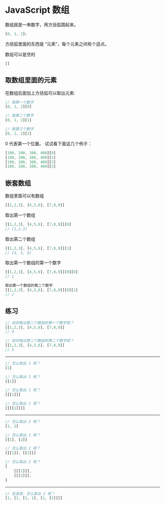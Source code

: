 # JavaScript 数组

数组就是一串数字，用方括弧围起来。

```js
[0, 1, 2];
```

方括弧里面的东西是 “元素”，每个元素之间有个逗点。

数组可以是空的

```js
[]
```

## 取数组里面的元素

在数组后面加上方括弧可以取出元素:

```js
// 取第一个数字
[0, 1, 2][0]

// 取第二个数字
[0, 1, 2][1]

// 取第三个数字
[0, 1, 2][2]
```

0 代表第一个位置。 试试看下面这几个例子：

```js
[100, 200, 300, 400][0]
[100, 200, 300, 400][1]
[100, 200, 300, 400][2]
[100, 200, 300, 400][3]
```

## 嵌套数组

数组里面可以有数组

```js
[[1,2,3], [4,5,6], [7,8,9]]
```

取出第一个数组

```js
[[1,2,3], [4,5,6], [7,8,9]][0]
// [1,2,3]
```

取出第二个数组

```js
[[1,2,3], [4,5,6], [7,8,9]][1]
// [4, 5, 6]
```

取出第一个数组的第一个数字

```js
[[1,2,3], [4,5,6], [7,8,9]][0][0]
// 1
```

```js
取出第一个数组的第二个数字
[[1,2,3], [4,5,6], [7,8,9]][0][1]
// 2
```

## 练习

```js
// 如何取出第二个数组的第一个数字呢？
[[1,2,3], [4,5,6], [7,8,9]]
// 4

// 如何取出第二个数组的第二个数字呢？
[[1,2,3], [4,5,6], [7,8,9]]
// 5
```
---

```js
// 怎么取出 1 呢？
[1]

// 怎么取出 1 呢？
[[1]]

// 怎么取出 1 呢？
[[[1]]]

// 怎么取出 1 呢？
[[[[1]]]]
```
---

```js
// 怎么取出 2 呢？
[1, 2]

// 怎么取出 2 呢？
[[1], [2]]

// 怎么取出 2 呢？
[[[1]], [[2]]]

// 怎么取出 2 呢？
[
    [[[1]]],
    [[[2]]],
]
```
---

```js
// 走迷宫，怎么取出 2 呢？
[1, [1, [1, 1], [1, [2]]]]
```
